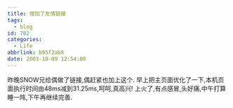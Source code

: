 ```yaml
---
title: 增加了友情链接
tags:
  - blog
id: 782
categories:
  - Life
abbrlink: b95f2ab8
date: 2003-10-09 12:54:00
---
```


昨晚SNOW兄给偶做了链接,偶赶紧也加上这个.
早上把主页面优化了一下,本机页面执行时间由48ms减到31.25ms,呵呵,真高兴!
上火了,有点感冒,头好痛,中午打算睡一阵,下午再继续完善.